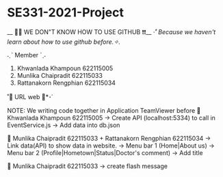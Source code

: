 # SE331-2021-Project
__ 🚀💥 WE DON"T KNOW HOW TO USE GITHUB ❗❗__
*·˚ Because we haven't learn about how to use github before.✧.*

˗ˏˋ Member ´ˎ˗
1. Khwanlada Khampoun 622115005
2. Munlika Chaipradit 622115033
3. Rattanakorn Rengphian 622115034

 ˚🥦 URL web 🧀*･῾


NOTE: 
We writing code together in Application TeamViewer before
  🐾 Khwanlada Khampoun 622115005 
      -> Create API (localhost:5334) to call in EventService.js
      -> Add data into db.json
    
  🐾 Munlika Chaipradit 622115033 + Rattanakorn Rengphian 622115034
      -> Link data(API) to show data in website.
      -> Menu bar 1 (Home|About us)
      -> Menu bar 2 (Profile|Hometown|Status|Doctor's comment)
      -> Add title
      
  🐾 Munlika Chaipradit 622115033 
      -> create flash message
  
